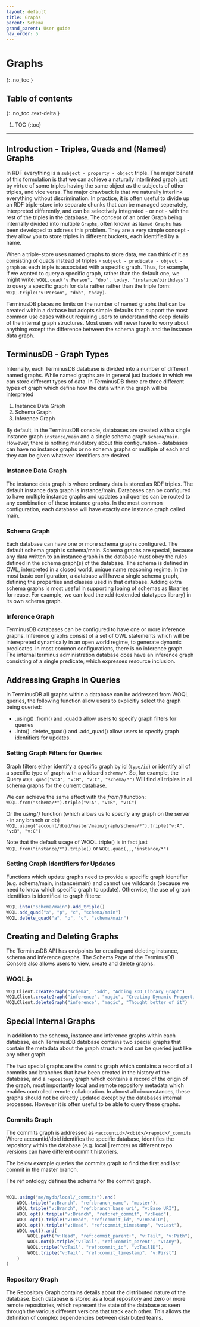 ```yaml
---
layout: default
title: Graphs
parent: Schema
grand_parent: User guide
nav_order: 5
---
```

# Graphs
{: .no_toc }

## Table of contents
{: .no_toc .text-delta }

1. TOC
{:toc}

---
## Introduction - Triples, Quads and (Named) Graphs

In RDF everything is a `subject - property - object` triple. The major benefit of this formulation is that we can achieve a naturally interlinked graph just by virtue of some triples having the same object as the subjects of other triples, and vice versa. The major drawback is that we naturally interlink everything without discrimination. In practice, it is often useful to divide up an RDF triple-store into separate chunks that can be managed seperately, interpreted differently, and can be selectively integrated - or not - with the rest of the triples in the database. The concept of an order Graph being internally divided into multiple `Graphs`, often known as `Named Graphs` has been developed to address this problem.  They are a very simple concept - they allow you to store triples in different buckets, each identified by a name.

When a triple-store uses named graphs to store data, we can think of it as consisting of quads instead of triples - ` subject - predicate - object - graph ` as each triple is associated with a specific graph.  Thus, for example, if we wanted to query a specific graph, rather than the default one, we might write: `WOQL.quad("v:Person", "dob", today, 'instance/birthdays')` to query a specific graph for data rather rather than the triple form: `WOQL.triple("v:Person", "dob", today)`.

TerminusDB places no limits on the number of named graphs that can be created within a datbase but adopts simple defaults that support the most common use cases without requiring users to understand the deep details of the internal graph structures. Most users will never have to worry about anything except the difference between the schema graph and the instance data graph.

## TerminusDB - Graph Types

Internally, each TerminusDB database is divided into a number of different named graphs. While named graphs are in general just buckets in which we can store different types of data.  In TerminusDB there are three different types of graph which define how the data within the graph will be interpreted

1. Instance Data Graph
2. Schema Graph
3. Inference Graph

By default, in the TerminusDB console, databases are created with a single instance graph `instance/main` and a single schema graph `schema/main`. However, there is nothing mandatory about this configuration - databases can have no instance graphs or no schema graphs or multiple of each and they can be given whatever identifiers are desired.  

### Instance Data Graph

The instance data graph is where ordinary data is stored as RDF triples. The default instance data graph is instance/main. Databases can be configured to have multiple instance graphs and updates and queries can be routed to any combination of these instance graphs. In the most common configuration, each database will have exactly one instance graph called main.

### Schema Graph

Each database can have one or more schema graphs configured. The default schema graph is schema/main. Schema graphs are special, because any data written to an instance graph in the database must obey the rules defined in the schema graph(s) of the database. The schema is defined in OWL, interpreted in a closed world, unique name reasoning regime. In the most basic configuration, a database will have a single schema graph, defining the properties and classes used in that database. Adding extra schema graphs is most useful in supporting loaing of schemas as libraries for reuse. For example, we can load the xdd (extended datatypes library) in its own schema graph.   

### Inference Graph

TerminusDB databases can be configured to have one or more inference graphs. Inference graphs consist of a set of OWL statements which will be interepreted dynamically in an open world regime, to generate dynamic predicates. In most common configurations, there is no inference graph. The internal terminus administration database does have an inference graph consisting of a single predicate, which expresses resource inclusion.  

## Addressing Graphs in Queries

In TerminusDB all graphs within a database can be addressed from WOQL queries, the following function allow users to explicitly select the graph being queried:

* .using() .from() and .quad() allow users to specify graph filters for queries
* .into() .detete_quad() and .add_quad() allow users to specify graph identifiers for updates.

### Setting Graph Filters for Queries

Graph filters either identify a specific graph by id (`type/id`) or identify all of a specific type of graph with a wildcard `schema/*`.  So, for example, the Query ```WOQL.quad("v:A", "v:B", "v:C", "schema/*")```
Will find all triples in all schema graphs for the current database.

We can achieve the same effect with the *from()* function:
```WOQL.from("schema/*").triple("v:A", "v:B", "v:C")```

Or the *using()* function (which allows us to specify any graph on the server - in any branch or db)
```WOQL.using("account/dbid/master/main/graph/schema/*").triple("v:A", "v:B", "v:C")```

Note that the default usage of WOQL.triple() is in fact just `WOQL.from("instance/*").triple()` or `WOQL.quad(,,,"instance/*")`

### Setting Graph Identifiers for Updates

Functions which update graphs need to provide a specific graph identifier (e.g. schema/main, instance/main) and cannot use wildcards (because we need to know which specific graph to update). Otherwise, the use of graph identifiers is identifical to graph filters:

<div class="code-example" markdown="1">

```js
WOQL.into("schema/main").add_triple()
WOQL.add_quad("a", "p", "c", "schema/main")
WOQL.delete_quad("a", "p", "c", "schema/main")
```
</div>

## Creating and Deleting Graphs

The TerminusDB API has endpoints for creating and deleting instance, schema and inference graphs. The Schema Page of the TerminusDB Console also allows users to view, create and delete graphs.  

### WOQL.js

<div class="code-example" markdown="1">

```js
WOQLClient.createGraph("schema", "xdd", "Adding XDD Library Graph")
WOQLClient.createGraph("inference", "magic", "Creating Dynamic Properties")
WOQLClient.deleteGraph("inference", "magic", "Thought better of it")
```
</div>

## Special Internal Graphs
In addition to the schema, instance and inference graphs within each database, each TerminusDB database contains two special graphs that contain the metadata about the graph structure and can be queried just like any other graph.

The two special graphs are the `commits` graph which contains a record of all commits and branches that have been created in the history of the database, and a `repository` graph which contains a record of the origin of the graph, most importantly local and remote repository metadata which enables controlled remote collaboration.  In almost all circumstances, these graphs should not be directly updated except by the databases internal processes. However it is often useful to be able to query these graphs.  

### Commits Graph

The commits graph is addressed as `<accountid>/<dbid>/<repoid>/_commits`
Where accountid/dbid identifies the specific database, <repoid> identifies the repository within the database (e.g. local | remote) as different repo versions can have different commit historiers.

The below example queries the commits graph to find the first and last commit in the master branch.

The ref ontology defines the schema for the commit graph.

<div class="code-example" markdown="1">

```js

WOQL.using("me/mydb/local/_commits").and(
    WOQL.triple("v:Branch", "ref:branch_name", "master"),
    WOQL.triple("v:Branch", "ref:branch_base_uri", "v:Base_URI"),
    WOQL.opt().triple("v:Branch", "ref:ref_commit", "v:Head"),
    WOQL.opt().triple("v:Head", "ref:commit_id", "v:HeadID"),
    WOQL.opt().triple("v:Head", "ref:commit_timestamp", "v:Last"),
    WOQL.opt().and(
        WOQL.path("v:Head", "ref:commit_parent+", "v:Tail", "v:Path"),
        WOQL.not().triple("v:Tail", "ref:commit_parent", "v:Any"),
        WOQL.triple("v:Tail", "ref:commit_id", "v:TailID"),
        WOQL.triple("v:Tail", "ref:commit_timestamp", "v:First")
    )
)
```
</div>

### Repository Graph

The Repository Graph contains details about the distributed nature of the database. Each database is stored as a local repository and zero or more remote repositories, which represent the state of the database as seen through the various different versions that track each other. This allows the definition of complex dependencies between distributed teams.
